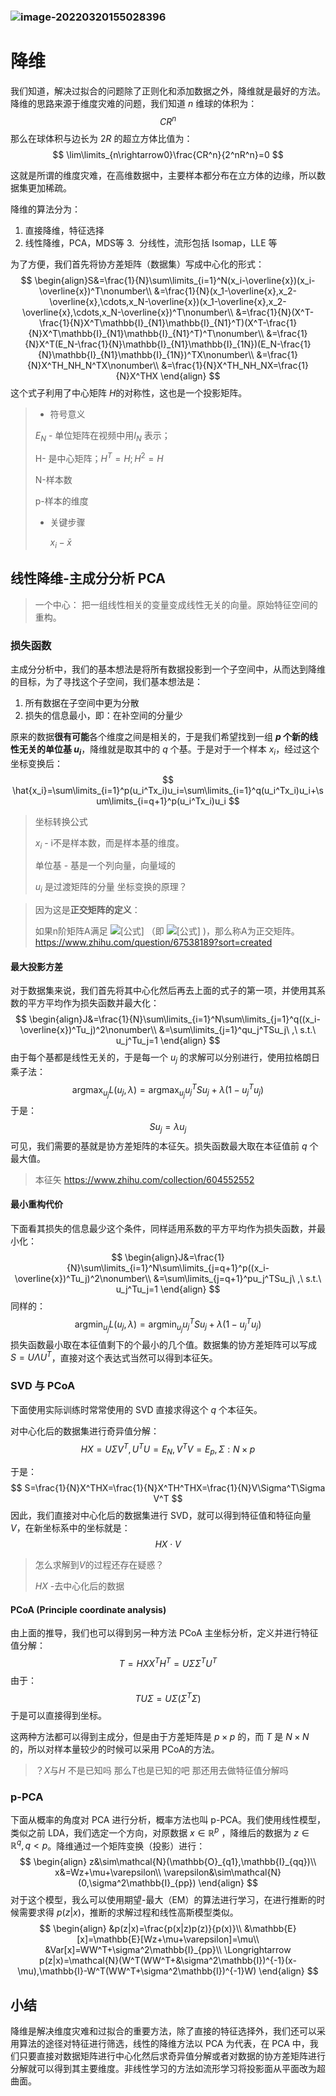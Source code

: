 ### ![image-20220320155028396](../../../../../Documents/typora/images/image-20220320155028396.png)









# 降维

我们知道，解决过拟合的问题除了正则化和添加数据之外，降维就是最好的方法。降维的思路来源于维度灾难的问题，我们知道 $n$ 维球的体积为：
$$
CR^n
$$
那么在球体积与边长为 $2R$ 的超立方体比值为：
$$
\lim\limits_{n\rightarrow0}\frac{CR^n}{2^nR^n}=0
$$

这就是所谓的维度灾难，在高维数据中，主要样本都分布在立方体的边缘，所以数据集更加稀疏。

降维的算法分为：

1.  直接降维，特征选择
2.  线性降维，PCA，MDS等
    3.  ​	分线性，流形包括 Isomap，LLE 等

为了方便，我们首先将协方差矩阵（数据集）写成中心化的形式：
$$
\begin{align}S&=\frac{1}{N}\sum\limits_{i=1}^N(x_i-\overline{x})(x_i-\overline{x})^T\nonumber\\
&=\frac{1}{N}(x_1-\overline{x},x_2-\overline{x},\cdots,x_N-\overline{x})(x_1-\overline{x},x_2-\overline{x},\cdots,x_N-\overline{x})^T\nonumber\\
&=\frac{1}{N}(X^T-\frac{1}{N}X^T\mathbb{I}_{N1}\mathbb{I}_{N1}^T)(X^T-\frac{1}{N}X^T\mathbb{I}_{N1}\mathbb{I}_{N1}^T)^T\nonumber\\
&=\frac{1}{N}X^T(E_N-\frac{1}{N}\mathbb{I}_{N1}\mathbb{I}_{1N})(E_N-\frac{1}{N}\mathbb{I}_{N1}\mathbb{I}_{1N})^TX\nonumber\\
&=\frac{1}{N}X^TH_NH_N^TX\nonumber\\
&=\frac{1}{N}X^TH_NH_NX=\frac{1}{N}X^THX
\end{align}
$$
这个式子利用了中心矩阵 $ H$的对称性，这也是一个投影矩阵。

> - 符号意义
>
> $E_N$ - 单位矩阵在视频中用$I_N$ 表示；
>
> H- 是中心矩阵；$H^T=H;H^2=H$
>
> N-样本数
>
> p-样本的维度
>
> - 关键步骤
>
>   $x_i - \bar x$





## 线性降维-主成分分析 PCA

>  一个中心： 把一组线性相关的变量变成线性无关的向量。原始特征空间的重构。



### 损失函数

主成分分析中，我们的基本想法是将所有数据投影到一个子空间中，从而达到降维的目标，为了寻找这个子空间，我们基本想法是：

1.  所有数据在子空间中更为分散
2.  损失的信息最小，即：在补空间的分量少

原来的数据**很有可能**各个维度之间是相关的，于是我们希望找到一组 **$p$ 个新的线性无关的单位基 $u_i$**，降维就是取其中的 $q$ 个基。于是对于一个样本 $x_i$，经过这个坐标变换后：
$$
\hat{x_i}=\sum\limits_{i=1}^p(u_i^Tx_i)u_i=\sum\limits_{i=1}^q(u_i^Tx_i)u_i+\sum\limits_{i=q+1}^p(u_i^Tx_i)u_i
$$
> 坐标转换公式
>
> 
>
> $x_i$ - i不是样本数，而是样本基的维度。
>
> 单位基 - 基是一个列向量，向量域的
>
> $u_i$ 是过渡矩阵的分量 
> 坐标变换的原理？ 



> 因为这是**正交矩阵的定义**：
>
> 如果n阶矩阵A满足 ![[公式]](https://www.zhihu.com/equation?tex=A%5ET+A%3DE) （即 ![[公式]](https://www.zhihu.com/equation?tex=A%5ET%3DA%5E%7B-1%7D) )，那么称A为正交矩阵。
> https://www.zhihu.com/question/67538189?sort=created





#### 最大投影方差 

对于数据集来说，我们首先将其中心化然后再去上面的式子的第一项，并使用其系数的平方平均作为损失函数并最大化：
$$
\begin{align}J&=\frac{1}{N}\sum\limits_{i=1}^N\sum\limits_{j=1}^q((x_i-\overline{x})^Tu_j)^2\nonumber\\
&=\sum\limits_{j=1}^qu_j^TSu_j\ ,\ s.t.\ u_j^Tu_j=1
\end{align}
$$
由于每个基都是线性无关的，于是每一个 $u_j$ 的求解可以分别进行，使用拉格朗日乘子法：
$$
\mathop{argmax}_{u_j}L(u_j,\lambda)=\mathop{argmax}_{u_j}u_j^TSu_j+\lambda(1-u_j^Tu_j)
$$
于是：
$$
Su_j=\lambda u_j
$$
可见，我们需要的基就是协方差矩阵的本征矢。损失函数最大取在本征值前 $q$ 个最大值。



> 本征矢 https://www.zhihu.com/collection/604552552
> 		



#### 最小重构代价

下面看其损失的信息最少这个条件，同样适用系数的平方平均作为损失函数，并最小化：
$$
\begin{align}J&=\frac{1}{N}\sum\limits_{i=1}^N\sum\limits_{j=q+1}^p((x_i-\overline{x})^Tu_j)^2\nonumber\\
&=\sum\limits_{j=q+1}^pu_j^TSu_j\ ,\ s.t.\ u_j^Tu_j=1
\end{align}
$$
同样的：
$$
\mathop{argmin}_{u_j}L(u_j,\lambda)=\mathop{argmin}_{u_j}u_j^TSu_j+\lambda(1-u_j^Tu_j)
$$
损失函数最小取在本征值剩下的个最小的几个值。数据集的协方差矩阵可以写成 $S=U\Lambda U^T$，直接对这个表达式当然可以得到本征矢。

### SVD 与 PCoA

下面使用实际训练时常常使用的 SVD 直接求得这个 $q$ 个本征矢。

对中心化后的数据集进行奇异值分解：
$$
HX=U\Sigma V^T,U^TU=E_N,V^TV=E_p,\Sigma:N\times p
$$

于是：
$$
S=\frac{1}{N}X^THX=\frac{1}{N}X^TH^THX=\frac{1}{N}V\Sigma^T\Sigma V^T
$$
因此，我们直接对中心化后的数据集进行 SVD，就可以得到特征值和特征向量 $V$，在新坐标系中的坐标就是：
$$
HX\cdot V
$$
> 怎么求解到$V$的过程还存在疑惑？
>
> $HX$ -去中心化后的数据
>
> 



#### PCoA (Principle coordinate analysis)

由上面的推导，我们也可以得到另一种方法 PCoA 主坐标分析，定义并进行特征值分解：
$$
T=HXX^TH^T=U\Sigma\Sigma^TU^T
$$
由于：
$$
TU\Sigma=U\Sigma(\Sigma^T\Sigma)
$$
于是可以直接得到坐标。



这两种方法都可以得到主成分，但是由于方差矩阵是 $p\times p$ 的，而 $T$ 是 $N\times N$ 的，所以对样本量较少的时候可以采用 PCoA的方法。



> ？$X$与$H$ 不是已知吗 那么$T$也是已知的吧
> 那还用去做特征值分解吗



### p-PCA

下面从概率的角度对 PCA 进行分析，概率方法也叫 p-PCA。我们使用线性模型，类似之前 LDA，我们选定一个方向，对原数据 $x\in\mathbb{R}^p$ ，降维后的数据为 $z\in\mathbb{R}^q,q<p$。降维通过一个矩阵变换（投影）进行：
$$
\begin{align}
z&\sim\mathcal{N}(\mathbb{O}_{q1},\mathbb{I}_{qq})\\
x&=Wz+\mu+\varepsilon\\
\varepsilon&\sim\mathcal{N}(0,\sigma^2\mathbb{I}_{pp})
\end{align}
$$
对于这个模型，我么可以使用期望-最大（EM）的算法进行学习，在进行推断的时候需要求得 $p(z|x)$，推断的求解过程和线性高斯模型类似。
$$
\begin{align}
&p(z|x)=\frac{p(x|z)p(z)}{p(x)}\\
&\mathbb{E}[x]=\mathbb{E}[Wz+\mu+\varepsilon]=\mu\\
&Var[x]=WW^T+\sigma^2\mathbb{I}_{pp}\\
\Longrightarrow p(z|x)=\mathcal{N}(W^T(WW^T+&\sigma^2\mathbb{I})^{-1}(x-\mu),\mathbb{I}-W^T(WW^T+\sigma^2\mathbb{I})^{-1}W)
\end{align}
$$



## 小结

降维是解决维度灾难和过拟合的重要方法，除了直接的特征选择外，我们还可以采用算法的途径对特征进行筛选，线性的降维方法以 PCA 为代表，在 PCA 中，我们只要直接对数据矩阵进行中心化然后求奇异值分解或者对数据的协方差矩阵进行分解就可以得到其主要维度。非线性学习的方法如流形学习将投影面从平面改为超曲面。

